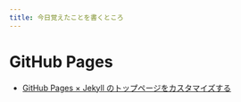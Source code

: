```yaml
---
title: 今日覚えたことを書くところ
---
```


# GitHub Pages

- [GitHub Pages × Jekyll のトップページをカスタマイズする](https://rema424.github.io/)

